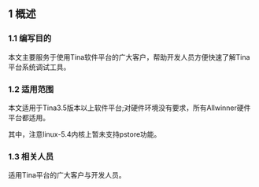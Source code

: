 ## 1 概述

### 1.1 编写目的

本文主要服务于使用Tina软件平台的广大客户，帮助开发人员方便快速了解Tina平台系统调试工具。

### 1.2 适用范围

本文适用于Tina3.5版本以上软件平台;对硬件环境没有要求，所有Allwinner硬件平台都适用。

其中，注意linux-5.4内核上暂未支持pstore功能。

### 1.3 相关人员

适用Tina平台的广大客户与开发人员。
